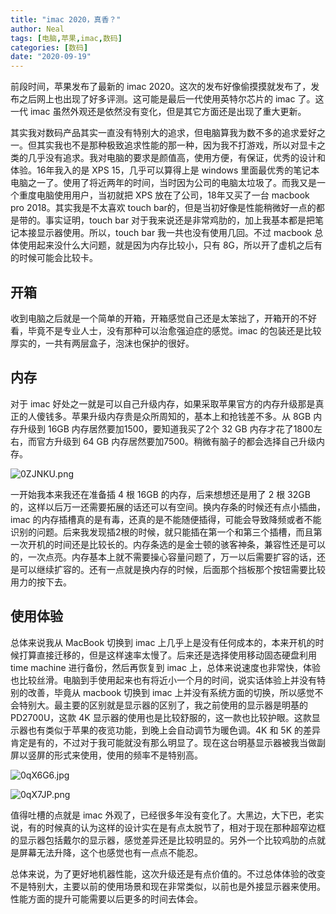 ```yaml
---
title: "imac 2020，真香？"
author: Neal
tags: [电脑,苹果,imac,数码]
categories: [数码]
date: "2020-09-19" 
---
```


前段时间，苹果发布了最新的 imac 2020。这次的发布好像偷摸摸就发布了，发布之后网上也出现了好多评测。这可能是最后一代使用英特尔芯片的 imac 了。这一代 imac 虽然外观还是依然没有变化，但是其它方面还是出现了重大更新。

其实我对数码产品其实一直没有特别大的追求，但电脑算我为数不多的追求爱好之一。但其实我也不是那种极致追求性能的那一种，因为我不打游戏，所以对显卡之类的几乎没有追求。我对电脑的要求是颜值高，使用方便，有保证，优秀的设计和体验。16年我入的是 XPS 15，几乎可以算得上是 windows 里面最优秀的笔记本电脑之一了。使用了将近两年的时间，当时因为公司的电脑太垃圾了。而我又是一个重度电脑使用用户，当初就把 XPS 放在了公司，18年又买了一台 macbook pro 2018。其实我是不太喜欢 touch bar的，但是当初好像是性能稍微好一点的都是带的。事实证明，touch bar 对于我来说还是非常鸡肋的，加上我基本都是把笔记本接显示器使用。所以，touch bar 我一共也没有使用几回。不过 macbook 总体使用起来没什么大问题，就是因为内存比较小，只有 8G，所以开了虚机之后有的时候可能会比较卡。

## 开箱

收到电脑之后就是一个简单的开箱，开箱感觉自己还是太笨拙了，开箱开的不好看，毕竟不是专业人士，没有那种可以治愈强迫症的感觉。imac 的包装还是比较厚实的，一共有两层盒子，泡沫也保护的很好。

## 内存

对于 imac 好处之一就是可以自己升级内存，如果采取苹果官方的内存升级那是真正的人傻钱多。苹果升级内存贵是众所周知的，基本上和抢钱差不多。从 8GB 内存升级到 16GB 内存居然要加1500，要知道我买了2个 32 GB 内存才花了1800左右，而官方升级到 64 GB 内存居然要加7500。稍微有脑子的都会选择自己升级内存。

![0ZJNKU.png](https://s1.ax1x.com/2020/09/29/0ZJNKU.png)

一开始我本来我还在准备插 4 根 16GB 的内存，后来想想还是用了 2 根 32GB 的，这样以后万一还需要拓展的话还可以有空间。换内存条的时候还有点小插曲，imac 的内存插槽真的是有毒，还真的是不能随便插得，可能会导致降频或者不能识别的问题。后来我发现插2根的时候，就只能插在第一个和第三个插槽，而且第一次开机的时间还是比较长的。内存条选的是金士顿的骇客神条，兼容性还是可以的，一次点亮。内存基本上就不需要操心容量问题了，万一以后需要扩容的话，还是可以继续扩容的。还有一点就是换内存的时候，后面那个挡板那个按钮需要比较用力的按下去。

## 使用体验

总体来说我从 MacBook 切换到 imac 上几乎上是没有任何成本的，本来开机的时候打算直接迁移的，但是这样速率太慢了。后来还是选择使用移动固态硬盘利用 time machine 进行备份，然后再恢复到 imac 上，总体来说速度也非常快，体验也比较丝滑。电脑到手使用起来也有将近小一个月的时间，说实话体验上并没有特别的改善，毕竟从 macbook 切换到 imac 上并没有系统方面的切换，所以感觉不会特别大。最主要的区别就是显示器的区别了，我之前使用的显示器是明基的 PD2700U，这款 4K 显示器的使用也是比较舒服的，这一款也比较护眼。这款显示器也有类似于苹果的夜览功能，到晚上会自动调节为暖色调。4K 和 5K 的差异肯定是有的，不过对于我可能就没有那么明显了。现在这台明基显示器被我当做副屏以竖屏的形式来使用，使用的频率不是特别高。

![0qX6G6.jpg](https://s1.ax1x.com/2020/10/17/0qX6G6.jpg)

![0qX7JP.png](https://s1.ax1x.com/2020/10/17/0qX7JP.png)

值得吐槽的点就是 imac 外观了，已经很多年没有变化了。大黑边，大下巴，老实说，有的时候真的认为这样的设计实在是有点太脱节了，相对于现在那种超窄边框的显示器包括戴尔的显示器，感觉差异还是比较明显的。另外一个比较鸡肋的点就是屏幕无法升降，这个也感觉也有一点点不能忍。

总体来说，为了更好地机器性能，这次升级还是有点价值的。不过总体体验的改变不是特别大，主要以前的使用场景和现在非常类似，以前也是外接显示器来使用。性能方面的提升可能需要以后更多的时间去体会。
